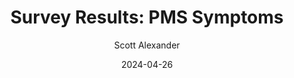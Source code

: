 ---
layout: podcast
title: "Survey Results: PMS Symptoms"
author: Scott Alexander
description: https://www.astralcodexten.com/p/survey-results-pms-symptoms
date: 2024-04-26
length: 911824
duration: 228
guid: survey-results-pms-symptoms
---